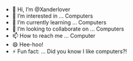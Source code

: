 - 👋 Hi, I’m @Xanderlover
- 👀 I’m interested in ... Computers
- 🌱 I’m currently learning ... Computers
- 💞️ I’m looking to collaborate on ... Computers
- 📫 How to reach me ... Computer
- 😄 Hee-hoo!
- ⚡ Fun fact: ... Did you know I like computers?!

<!---
Xanderlover/Xanderlover is a ✨ special ✨ repository because its `README.md` (this file) appears on your GitHub profile.
You can click the Preview link to take a look at your changes.
--->

